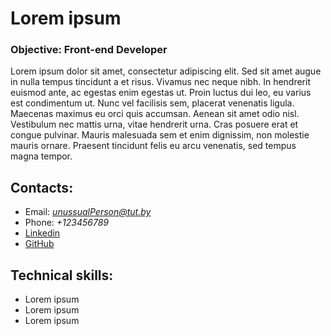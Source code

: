 # Lorem ipsum

### **Objective**: Front-end Developer

Lorem ipsum dolor sit amet, consectetur adipiscing elit. Sed sit amet augue in nulla tempus tincidunt a et risus. Vivamus nec neque nibh. In hendrerit euismod ante, ac egestas enim egestas ut. Proin luctus dui leo, eu varius est condimentum ut. Nunc vel facilisis sem, placerat venenatis ligula. Maecenas maximus eu orci quis accumsan. Aenean sit amet odio nisl. Vestibulum nec mattis urna, vitae hendrerit urna. Cras posuere erat et congue pulvinar. Mauris malesuada sem et enim dignissim, non molestie mauris ornare. Praesent tincidunt felis eu arcu venenatis, sed tempus magna tempor.

## Contacts:
* Email: *unussualPerson@tut.by*
* Phone: *+123456789*
* [Linkedin](http://linkedin.com)
* [GitHub](http://github.com)

## Technical skills:
* Lorem ipsum
* Lorem ipsum
* Lorem ipsum